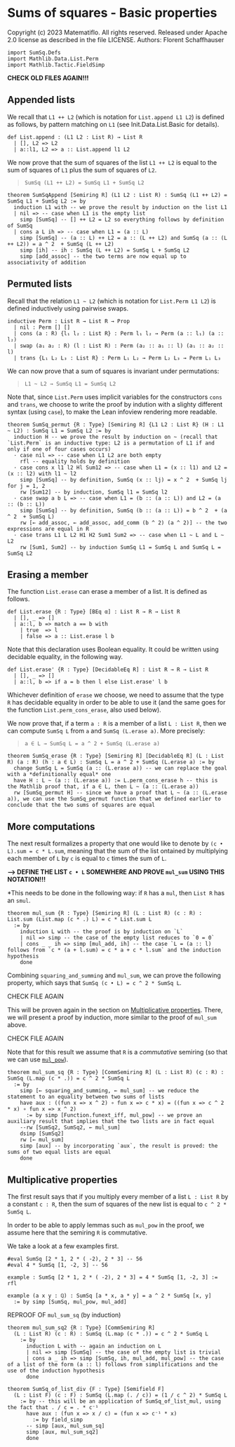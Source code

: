 # Sums of squares - Basic properties

Copyright (c) 2023 Matematiflo. All rights reserved.
Released under Apache 2.0 license as described in the file LICENSE.
Authors: Florent Schaffhauser

```lean
import SumSq.Defs
import Mathlib.Data.List.Perm
import Mathlib.Tactic.FieldSimp
```

**CHECK OLD FILES AGAIN!!!**

## Appended lists

We recall that `L1 ++ L2` (which is notation for `List.append L1 L2`) is defined as follows, by pattern matching on `L1` (see Init.Data.List.Basic for details).

```lean
def List.append : (L1 L2 : List R) → List R
  | [], L2 => L2
  | a::l1, L2 => a :: List.append l1 L2
```

We now prove that the sum of squares of the list `L1 ++ L2` is equal to the sum of squares of `L1` plus the sum of squares of `L2`.

> `SumSq (L1 ++ L2) = SumSq L1 + SumSq L2`

```lean
theorem SumSqAppend [Semiring R] (L1 L2 : List R) : SumSq (L1 ++ L2) = SumSq L1 + SumSq L2 := by
  induction L1 with -- we prove the result by induction on the list L1
  | nil => -- case when L1 is the empty list
    simp [SumSq] -- [] ++ L2 = L2 so everything follows by definition of SumSq
  | cons a L ih => -- case when L1 = (a :: L)
    simp [SumSq] -- (a :: L) ++ L2 = a :: (L ++ L2) and SumSq (a :: (L ++ L2)) = a ^ 2  + SumSq (L ++ L2)
    simp [ih] -- ih : SumSq (L ++ L2) = SumSq L + SumSq L2
    simp [add_assoc] -- the two terms are now equal up to associativity of addition
```

## Permuted lists

Recall that the relation `L1 ~ L2` (which is notation for `List.Perm L1 L2`) is defined inductively using pairwise swaps.

```lean
inductive Perm : List R → List R → Prop
  | nil : Perm [] []
  | cons (a : R) {l₁ l₂ : List R} : Perm l₁ l₂ → Perm (a :: l₁) (a :: l₂)
  | swap (a₁ a₂ : R) (l : List R) : Perm (a₂ :: a₁ :: l) (a₁ :: a₂ :: l)
  | trans {L₁ L₂ L₃ : List R} : Perm L₁ L₂ → Perm L₂ L₃ → Perm L₁ L₃
```

We can now prove that a sum of squares is invariant under permutations:

> `L1 ~ L2 → SumSq L1 = SumSq L2`

Note that, since `List.Perm` uses implicit variables for the constructors `cons` and `trans`, we choose to write the proof by indution with a slighty different syntax (using `case`), to make the Lean infoview rendering more readable.

```lean
theorem SumSq_permut {R : Type} [Semiring R] {L1 L2 : List R} (H : L1 ~ L2) : SumSq L1 = SumSq L2 := by
  induction H -- we prove the result by induction on ~ (recall that `List.Perm` is an inductive type: L2 is a permutation of L1 if and only if one of four cases occurs)
  · case nil => -- case when L1 L2 are both empty
    rfl -- equality holds by definition
  · case cons x l1 l2 Hl Sum12 => -- case when L1 = (x :: l1) and L2 = (x :: l2) with l1 ~ l2
    simp [SumSq] -- by definition, SumSq (x :: lj) = x ^ 2  + SumSq lj for j = 1, 2
    rw [Sum12] -- by induction, SumSq l1 = SumSq l2
  · case swap a b L => -- case when L1 = (b :: (a :: L)) and L2 = (a :: (b :: L))
    simp [SumSq] -- by definition, SumSq (b :: (a :: L)) = b ^ 2  + (a ^ 2  + SumSq L)
    rw [← add_assoc, ← add_assoc, add_comm (b ^ 2) (a ^ 2)] -- the two expressions are equal in R
  · case trans L1 L L2 H1 H2 Sum1 Sum2 => -- case when L1 ~ L and L ~ L2
    rw [Sum1, Sum2] -- by induction SumSq L1 = SumSq L and SumSq L = SumSq L2
```

## Erasing a member

The function `List.erase` can erase a member of a list. It is defined as follows.

```lean
def List.erase {R : Type} [BEq α] : List R → R → List R
  | [], _ => []
  | a::l, b => match a == b with
    | true  => l
    | false => a :: List.erase l b
```

Note that this declaration uses Boolean equality. It could be written using decidable equality, in the following way.

```lean
def List.erase' {R : Type} [DecidableEq R] : List R → R → List R
  | [], _ => []
  | a::l, b => if a = b then l else List.erase' l b
```

Whichever definition of `erase` we choose, we need to assume that the type `R` has decidable equality in order to be able to use it (and the same goes for the function `List.perm_cons_erase`, also used below).

We now prove that, if a term `a : R` is a member of a list `L : List R`, then we can compute `SumSq L` from `a` and `SumSq (L.erase a)`. More precisely:

> `a ∈ L → SumSq L = a ^ 2 + SumSq (L.erase a)`

```lean
theorem SumSq_erase {R : Type} [Semiring R] [DecidableEq R] (L : List R) (a : R) (h : a ∈ L) : SumSq L = a ^ 2 + SumSq (L.erase a) := by
  change SumSq L = SumSq (a :: (L.erase a)) -- we can replace the goal with a *definitionally equal* one
  have H : L ~ (a :: (L.erase a)) := L.perm_cons_erase h -- this is the Mathlib proof that, if a ∈ L, then L ~ (a :: (L.erase a))
  rw [SumSq_permut H] -- since we have a proof that L ~ (a :: (L.erase a)), we can use the SumSq_permut function that we defined earlier to conclude that the two sums of squares are equal
```

## More computations

The next result formalizes a property that one would like to denote by `(c • L).sum = c * L.sum`, meaning that the sum of the list ontained by multiplying each member of `L` by `c` is equal to `c` times the sum of `L`.

**--> DEFINE THE LIST `c • L` SOMEWHERE AND PROVE `mul_sum` USING THIS NOTATION!!!**

*This needs to be done in the following way: if `R` has a `mul`, then `List R` has an `smul`.

```lean
theorem mul_sum {R : Type} [Semiring R] (L : List R) (c : R) : List.sum (List.map (c * .) L) = c * List.sum L
  := by
    induction L with -- the proof is by induction on `L`
    | nil => simp -- the case of the empty list reduces to `0 = 0`
    | cons _ _ ih => simp [mul_add, ih] -- the case `L = (a :: l) follows from `c * (a + l.sum) = c * a + c * l.sum` and the induction hypothesis
    done
```

Combining `squaring_and_summing` and `mul_sum`, we can prove the following property, which says that `SumSq (c • L) = c ^ 2 * SumSq L`.

CHECK FILE AGAIN

This will be proven again in the section on [Multiplicative properties](#multiplicative-properties). There, we will present a proof by induction, more similar to the proof of `mul_sum` above.

CHECK FILE AGAIN

Note that for this result we assume that `R` is a *commutative* semiring (so that we can use [`mul_pow`]()).

```lean
theorem mul_sum_sq {R : Type} [CommSemiring R] (L : List R) (c : R) :
SumSq (L.map (c * .)) = c ^ 2 * SumSq L
  := by
    simp [← squaring_and_summing, ← mul_sum] -- we reduce the statement to an equality between two sums of lists
    have aux : ((fun x => x ^ 2) ∘ fun x => c * x) = ((fun x => c ^ 2 * x) ∘ fun x => x ^ 2)
      := by simp [Function.funext_iff, mul_pow] -- we prove an auxiliary result that implies that the two lists are in fact equal
    --rw [SumSq2, SumSq2, ← mul_sum]
    dsimp [SumSq2]
    rw [← mul_sum]
    simp [aux] -- by incorporating `aux`, the result is proved: the sums of two equal lists are equal
    done
```

## Multiplicative properties

The first result says that if you multiply every member of a list `L : List R` by a constant `c : R`, then the sum of squares of the new list is equal to `c ^ 2 * SumSq L`.

In order to be able to apply lemmas such as `mul_pow` in the proof, we assume here that the semiring `R` is commutative.

We take a look at a few examples first.

```lean
#eval SumSq [2 * 1, 2 * ( -2), 2 * 3] -- 56
#eval 4 * SumSq [1, -2, 3] -- 56

example : SumSq [2 * 1, 2 * ( -2), 2 * 3] = 4 * SumSq [1, -2, 3] := rfl

example (a x y : ℚ) : SumSq [a * x, a * y] = a ^ 2 * SumSq [x, y]
  := by simp [SumSq, mul_pow, mul_add]
```

REPROOF OF `mul_sum_sq` (by induction)

```lean
theorem mul_sum_sq2 {R : Type} [CommSemiring R]
  (L : List R) (c : R) : SumSq (L.map (c * .)) = c ^ 2 * SumSq L
    := by
      induction L with -- again an induction on L
      | nil => simp [SumSq] -- the case of the empty list is trivial
      | cons a _ ih => simp [SumSq, ih, mul_add, mul_pow] -- the case of a list of the form (a :: l) follows from simplifications and the use of the induction hypothesis
      done

theorem SumSq_of_list_div {F : Type} [Semifield F]
  (L : List F) (c : F) : SumSq (L.map (. / c)) = (1 / c ^ 2) * SumSq L
    := by -- this will be an application of SumSq_of_list_mul, using the fact that . / c = . * c⁻¹
      have aux : (fun x => x / c) = (fun x => c⁻¹ * x)
        := by field_simp
      -- simp [aux, mul_sum_sq]
      simp [aux, mul_sum_sq2]
      done
```
